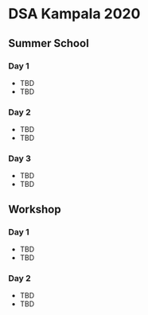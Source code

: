 # DSA Kampala 2020

## Summer School

### Day 1
- TBD
- TBD

### Day 2
- TBD
- TBD

### Day 3
- TBD
- TBD

## Workshop

### Day 1
- TBD
- TBD

### Day 2
- TBD
- TBD